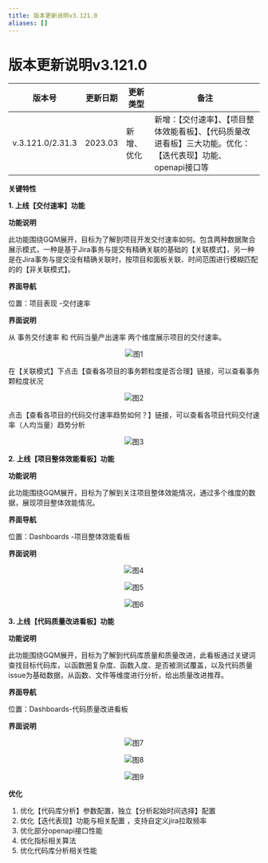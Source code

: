 ```yaml
---
title: 版本更新说明v3.121.0
aliases: []
---
```


# 版本更新说明v3.121.0

<center>

|版本号|更新日期|更新类型|备注|
|------|---|---|------|
|v.3.121.0/2.31.3|2023.03|新增、优化|新增：【交付速率】、【项目整体效能看板】、【代码质量改进看板】三大功能。优化：【迭代表现】功能、openapi接口等|
</center>

**关键特性**

**1. 上线【交付速率】功能**

**功能说明**

此功能围绕GQM展开，目标为了解到项目开发交付速率如何。包含两种数据聚合展示模式，一种是基于Jira事务与提交有精确关联的基础的【关联模式】，另一种是在Jira事务与提交没有精确关联时，按项目和面板关联、时间范围进行模糊匹配的的【非关联模式】。

**界面导航**

位置：项目表现 -交付速率

**界面说明**

从 事务交付速率 和 代码当量产出速率  两个维度展示项目的交付速率。
<center>

![图1](https://release-note.oss-cn-hongkong.aliyuncs.com/release-note/图1.PNG)
</center>

在【关联模式】下点击【查看各项目的事务颗粒度是否合理】链接，可以查看事务颗粒度状况 
<center>

![图2](https://release-note.oss-cn-hongkong.aliyuncs.com/release-note/图2.PNG)
</center>

点击【查看各项目的代码交付速率趋势如何？】链接，可以查看各项目代码交付速率（人均当量）趋势分析 
<center>

![图3](https://release-note.oss-cn-hongkong.aliyuncs.com/release-note/图3.PNG)
</center>

**2. 上线【项目整体效能看板】功能**

**功能说明**

此功能围绕GQM展开，目标为了解到关注项目整体效能情况，通过多个维度的数据，展现项目整体效能情况。

**界面导航**

位置：Dashboards -项目整体效能看板

**界面说明**

<center>

![图4](https://release-note.oss-cn-hongkong.aliyuncs.com/release-note/图4.PNG)
</center>

<center>

![图5](https://release-note.oss-cn-hongkong.aliyuncs.com/release-note/图5.png)
</center>

<center>

![图6](https://release-note.oss-cn-hongkong.aliyuncs.com/release-note/图6.png)
</center>

**3. 上线【代码质量改进看板】功能**

**功能说明**

此功能围绕GQM展开，目标为了解到代码库质量和质量改进，此看板通过关键词查找目标代码库，以函数圈复杂度、函数入度、是否被测试覆盖，以及代码质量issue为基础数据，从函数、文件等维度进行分析，给出质量改进推荐。

**界面导航**

位置：Dashboards-代码质量改进看板

**界面说明**
<center>

![图7](https://release-note.oss-cn-hongkong.aliyuncs.com/release-note/图7.png)
</center>
<center>

![图8](https://release-note.oss-cn-hongkong.aliyuncs.com/release-note/图8.png)
</center>
<center>

![图9](https://release-note.oss-cn-hongkong.aliyuncs.com/release-note/图9.png)
</center>

**优化**
1. 优化【代码库分析】参数配置，独立【分析起始时间选择】配置
2. 优化【迭代表现】功能与相关配置 ，支持自定义jira拉取频率
3. 优化部分openapi接口性能
4. 优化指标相关算法
5. 优化代码库分析相关性能